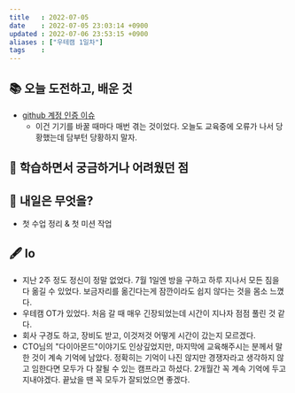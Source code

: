 ```yaml
---
title   : 2022-07-05 
date    : 2022-07-05 23:03:14 +0900
updated : 2022-07-06 23:53:15 +0900
aliases : ["우테캠 1일차"] 
tags    : 
---
```

## 📚 오늘 도전하고, 배운 것
- [github 계정 인증 이슈](https://zeddios.tistory.com/120)
  - 이건 기기를 바꿀 때마다 매번 겪는 것이었다. 오늘도 교육중에 오류가 나서 당황했는데 담부턴 당황하지 말자.

## 🤔 학습하면서 궁금하거나 어려웠던 점 

## 🌅 내일은 무엇을?
- 첫 수업 정리 & 첫 미션 작업

## 🖋 lo
- 지난 2주 정도 정신이 정말 없었다. 7월 1일엔 방을 구하고 하루 지나서 모든 짐을 다 옮길 수 있었다. 보금자리를 옮긴다는게 잠깐이라도 쉽지 않다는 것을 몸소 느꼈다.
- 우테캠 OT가 있었다. 처음 갈 때 매우 긴장되었는데 시간이 지나자 점점 풀린 것 같다.
- 회사 구경도 하고, 장비도 받고, 이것저것 어떻게 시간이 갔는지 모르겠다.
- CTO님의 "다이아몬드"이야기도 인상깊었지만, 마지막에 교육해주시는 분께서 말한 것이 계속 기억에 남았다. 정확히는 기억이 나진 않지만 경쟁자라고 생각하지 않고 임한다면 모두가 다 잘될 수 있는 캠프라고 하셨다. 2개월간 꼭 계속 기억에 두고 지내야겠다. 끝났을 땐 꼭 모두가 잘되었으면 좋겠다.
